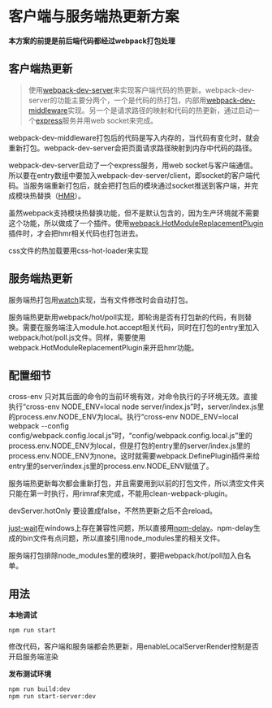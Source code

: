 
# 客户端与服务端热更新方案

**本方案的前提是前后端代码都经过webpack打包处理**

## 客户端热更新


>使用[webpack-dev-server](https://github.com/webpack/webpack-dev-server#readme)来实现客户端代码的热更新。webpack-dev-server的功能主要分两个，一个是代码的热打包，内部用[webpack-dev-middleware](https://github.com/webpack/webpack-dev-middleware)实现。另一个是请求路径的映射和代码的热更新，通过启动一个[express](https://github.com/expressjs/express)服务并用web socket来完成。

webpack-dev-middleware打包后的代码是写入内存的，当代码有变化时，就会重新打包。webpack-dev-server会把页面请求路径映射到内存中代码的路径。

webpack-dev-server启动了一个express服务，用web socket与客户端通信。所以要在entry数组中要加入webpack-dev-server/client，即socket的客户端代码。当服务端重新打包后，就会把打包后的模块通过socket推送到客户端，并完成模块热替换（[HMR](https://webpack.js.org/concepts/hot-module-replacement/)）。

虽然webpack支持模块热替换功能，但不是默认包含的，因为生产环境就不需要这个功能，所以做成了一个插件。使用[webpack.HotModuleReplacementPlugin](https://webpack.js.org/plugins/hot-module-replacement-plugin/)插件时，才会把hmr相关代码也打包进去。

css文件的热加载要用css-hot-loader来实现

## 服务端热更新

服务端热打包用[watch](https://webpack.js.org/configuration/watch/)实现，当有文件修改时会自动打包。

服务端热更新用webpack/hot/poll实现，即轮询是否有打包新的代码，有则替换。需要在服务端注入module.hot.accept相关代码，同时在打包的entry里加入webpack/hot/poll.js文件。同样，需要使用webpack.HotModuleReplacementPlugin来开启hmr功能。

## 配置细节

cross-env 只对其后面的命令的当前环境有效，对命令执行的子环境无效。直接执行“cross-env NODE_ENV=local node server/index.js”时，server/index.js里的process.env.NODE_ENV为local。执行“cross-env NODE_ENV=local webpack --config config/webpack.config.local.js”时，“config/webpack.config.local.js”里的process.env.NODE_ENV为local，但是打包的entry里的server/index.js里的process.env.NODE_ENV为none。这时就需要webpack.DefinePlugin插件来给entry里的server/index.js里的process.env.NODE_ENV赋值了。

服务端热更新每次都会重新打包，并且需要用到以前的打包文件，所以清空文件夹只能在第一时执行，用rimraf来完成，不能用clean-webpack-plugin。

devServer.hotOnly 要设置成false，不然热更新之后不会reload。

[just-wait](https://github.com/download/just-wait)在windows上存在兼容性问题，所以直接用[npm-delay](https://github.com/krasevych/npm-delay#readme)。npm-delay生成的bin文件有点问题，所以直接引用node_modules里的相关文件。

服务端打包排除node_modules里的模块时，要把webpack/hot/poll加入白名单。

## 用法

**本地调试**

```
npm run start
```

修改代码，客户端和服务端都会热更新，用enableLocalServerRender控制是否开启服务端渲染

**发布测试环境**

```
npm run build:dev
npm run start-server:dev
```